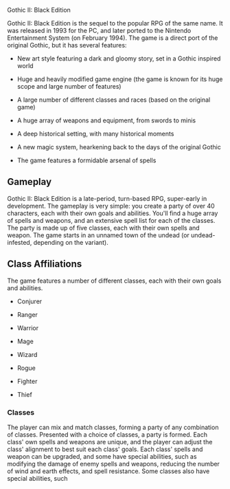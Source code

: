 Gothic II: Black Edition

Gothic II: Black Edition is the sequel to the popular RPG of the same name. It was released in 1993 for the PC, and later ported to the Nintendo Entertainment System (on February 1994). The game is a direct port of the original Gothic, but it has several features:

*   New art style featuring a dark and gloomy story, set in a Gothic inspired world

*   Huge and heavily modified game engine (the game is known for its huge scope and large number of features)

*   A large number of different classes and races (based on the original game)

*   A huge array of weapons and equipment, from swords to minis

*   A deep historical setting, with many historical moments

*   A new magic system, hearkening back to the days of the original Gothic

*   The game features a formidable arsenal of spells

## Gameplay

Gothic II: Black Edition is a late-period, turn-based RPG, super-early in development. The gameplay is very simple: you create a party of over 40 characters, each with their own goals and abilities. You'll find a huge array of spells and weapons, and an extensive spell list for each of the classes. The party is made up of five classes, each with their own spells and weapon. The game starts in an unnamed town of the undead (or undead-infested, depending on the variant).

## Class Affiliations

The game features a number of different classes, each with their own goals and abilities.

*   Conjurer

*   Ranger
*   Warrior

*   Mage

*   Wizard

*   Rogue

*   Fighter

*   Thief

### Classes

The player can mix and match classes, forming a party of any combination of classes. Presented with a choice of classes, a party is formed. Each class' own spells and weapons are unique, and the player can adjust the class' alignment to best suit each class' goals. Each class' spells and weapon can be upgraded, and some have special abilities, such as modifying the damage of enemy spells and weapons, reducing the number of wind and earth effects, and spell resistance. Some classes also have special abilities, such